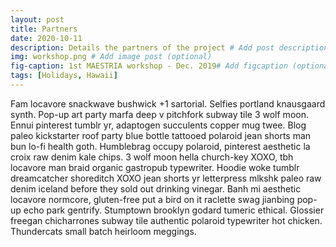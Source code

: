 ```yaml
---
layout: post
title: Partners
date: 2020-10-11
description: Details the partners of the project # Add post description (optional)
img: workshop.png # Add image post (optional)
fig-caption: 1st MAESTRIA workshop - Dec. 2019# Add figcaption (optional)
tags: [Holidays, Hawaii]
---
```

Fam locavore snackwave bushwick +1 sartorial. Selfies portland knausgaard synth. Pop-up art party marfa deep v pitchfork subway tile 3 wolf moon.
Ennui pinterest tumblr yr, adaptogen succulents copper mug twee. Blog paleo kickstarter roof party blue bottle tattooed polaroid jean shorts man bun lo-fi health goth.
Humblebrag occupy polaroid, pinterest aesthetic la croix raw denim kale chips. 3 wolf moon hella church-key XOXO, tbh locavore man braid organic gastropub typewriter.
Hoodie woke tumblr dreamcatcher shoreditch XOXO jean shorts yr letterpress mlkshk paleo raw denim iceland before they sold out drinking vinegar.
Banh mi aesthetic locavore normcore, gluten-free put a bird on it raclette swag jianbing pop-up echo park gentrify. Stumptown brooklyn godard tumeric ethical.
Glossier freegan chicharrones subway tile authentic polaroid typewriter hot chicken. Thundercats small batch heirloom meggings.
